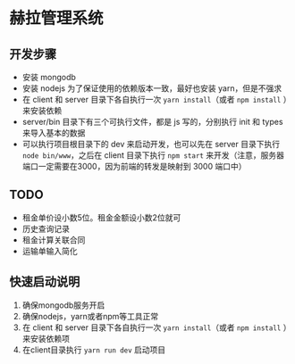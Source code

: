 # 赫拉管理系统

## 开发步骤

- 安装 mongodb
- 安装 nodejs 为了保证使用的依赖版本一致，最好也安装 yarn，但是不强求
- 在 client 和 server 目录下各自执行一次 `yarn install`（或者 `npm install` ）来安装依赖
- server/bin 目录下有三个可执行文件，都是 js 写的，分别执行 init 和 types 来导入基本的数据
- 可以执行项目根目录下的 dev 来启动开发，也可以先在 server 目录下执行 `node bin/www`，之后在
client 目录下执行 `npm start` 来开发（注意，服务器端口一定需要在3000，因为前端的转发是映射到
3000 端口中）

## TODO

- 租金单价设小数5位。租金金额设小数2位就可
- 历史查询记录
- 租金计算关联合同
- 运输单输入简化

## 快速启动说明

1. 确保mongodb服务开启
2. 确保nodejs，yarn或者npm等工具正常
3. 在 client 和 server 目录下各自执行一次 `yarn install`（或者 `npm install` ）来安装依赖项
4. 在client目录执行 `yarn run dev` 启动项目
